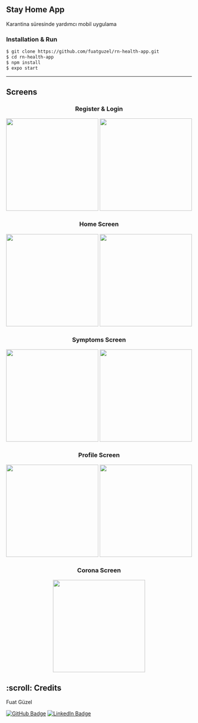 ## Stay Home App

Karantina süresinde yardımcı mobil uygulama

### Installation & Run

```sh
$ git clone https://github.com/fuatguzel/rn-health-app.git
$ cd rn-health-app
$ npm install
$ expo start
```

---

## Screens

<div style="text-align:center; min-height:200px;width:100%;">
    <h3>Register & Login</h3>
    <img src="https://user-images.githubusercontent.com/78875750/120903335-4dcd9700-c64e-11eb-9fb4-075fee96bd6a.jpg" width="250">
    <img src="https://user-images.githubusercontent.com/78875750/120903350-62119400-c64e-11eb-8f3e-8c5d0eca5b76.jpg" width="250">
</div>

<div style="text-align:center; min-height:200px;width:100%;">
    <h3>Home Screen</h3>
    <img src="https://user-images.githubusercontent.com/78875750/120903304-21b21600-c64e-11eb-8e67-2f0b7feb4910.jpg" width="250">
    <img src="https://user-images.githubusercontent.com/78875750/120903369-79508180-c64e-11eb-940d-b6ad616f1261.jpg" width="250">
</div>

<div style="text-align:center; min-height:200px;width:100%;">
    <h3>Symptoms Screen</h3>
    <img src="https://user-images.githubusercontent.com/78875750/120903391-8ff6d880-c64e-11eb-9a58-5622eca8e295.jpg" width="250">
    <img src="https://user-images.githubusercontent.com/78875750/120903406-a1d87b80-c64e-11eb-828a-a4af4d70d1fa.jpg" width="250"> 
</div>

<div style="text-align:center; min-height:200px;width:100%;">
    <h3>Profile Screen</h3>
    <img src="https://user-images.githubusercontent.com/78875750/120903435-ba489600-c64e-11eb-886c-d98aa9efd6d4.jpg" width="250">
    <img src="https://user-images.githubusercontent.com/78875750/120903440-c92f4880-c64e-11eb-9bea-96adc72cbcba.jpg" width="250">
</div>

<div style="text-align:center; min-height:200px;width:100%;">
    <h3>Corona Screen</h3>
    <img src="https://user-images.githubusercontent.com/78875750/120903454-dea47280-c64e-11eb-86ca-007da4da7fc2.jpg" width="250">
</div>

<h2 id="credits"> :scroll: Credits</h2>

Fuat Güzel

[![GitHub Badge](https://img.shields.io/badge/GitHub-100000?style=for-the-badge&logo=github&logoColor=white)](https://github.com/fuatguzel)
[![LinkedIn Badge](https://img.shields.io/badge/LinkedIn-0077B5?style=for-the-badge&logo=linkedin&logoColor=white)](https://www.linkedin.com/in/fuat-guzel)
